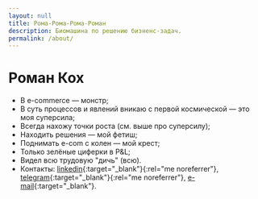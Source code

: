 ```yaml
---
layout: null
title: Рома-Рома-Рома-Роман
description: Биомашина по решению бизненс-задач.
permalink: /about/
---
```

<head>
    <title>{{ page.title }}</title>
    <meta name="description" content="{{ page.description }}">
</head>

# Роман Кох

* В e-commerce — монстр;
* В суть процессов и явлений вникаю с первой космической — это моя суперсила;
* Всегда нахожу точки роста (см. выше про суперсилу);
* Находить решения — мой фетиш;
* Поднимать e-com с колен — мой крест;
* Только зелёные циферки в P&L;
* Видел всю трудовую "дичь" (всю).
* Контакты: [linkedin](https://www.linkedin.com/in/fatnotbad/){:target="_blank"}{:rel="me noreferrer"}, [telegram](http://t.me/FatNotBad){:target="_blank"}{:rel="me noreferrer"}, [e-mail](mailto:mail@romakoch.com){:target="_blank"}.
